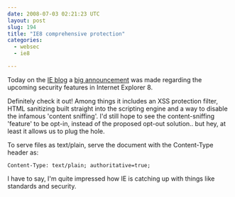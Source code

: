 ```yaml
---
date: 2008-07-03 02:21:23 UTC
layout: post
slug: 194
title: "IE8 comprehensive protection"
categories:
  - websec
  - ie8

---
```

<p>Today on the <a href="http://blogs.msdn.com/ie/">IE blog</a> a <a href="http://blogs.msdn.com/ie/archive/2008/07/02/ie8-security-part-v-comprehensive-protection.aspx">big announcement</a> was made regarding the upcoming security features in Internet Explorer 8.</p>

<p>Definitely check it out! Among things it includes an XSS protection filter, HTML sanitizing built straight into the scripting engine and a way to disable the infamous 'content sniffing'. I'd still hope to see the content-sniffing 'feature' to be opt-in, instead of the proposed opt-out solution.. but hey, at least it allows us to plug the hole.</p>

<p>To serve files as text/plain, serve the document with the Content-Type header as:</p>

```
Content-Type: text/plain; authoritative=true;
```

<p>I have to say, I'm quite impressed how IE is catching up with things like standards and security.</p>
